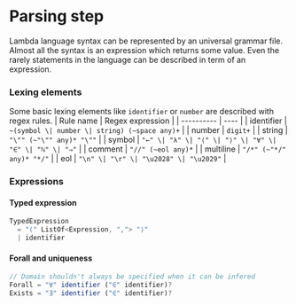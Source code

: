 # Parsing step
Lambda language syntax can be represented by an universal grammar file. Almost all the syntax is an expression which returns some value. Even the rarely statements in the language can be described in term of an expression.

### Lexing elements
Some basic lexing elements like `identifier` or `number` are described with regex rules.
| Rule name  | Regex expression |
| ---------- | ---- |
| identifier | `~(symbol \| number \| string) (~space any)+` |
| number 	 | `digit+` |
| string 	 | `"\"" (~"\"" any)* "\""` |
| symbol 	 | `"←" \| "λ" \| "⟨" \| "⟩" \| "∀" \| "∈" \| "ℕ" \| "⇒"` |
| comment	 | `"//" (~eol any)*` |
| multiline  | `"/*" (~"*/" any)* "*/"` |
| eol 	     | `"\n" \| "\r" \| "\u2028" \| "\u2029"` |

### Expressions
#### Typed expression
```js
TypedExpression
  = "⟨" ListOf<Expression, ","> "⟩"
  | identifier
```

#### Forall and uniqueness 
```js
// Domain shouldn't always be specified when it can be infered
Forall = "∀" identifier ("∈" identifier)?
Exists = "∃" identifier ("∈" identifier)?
```

